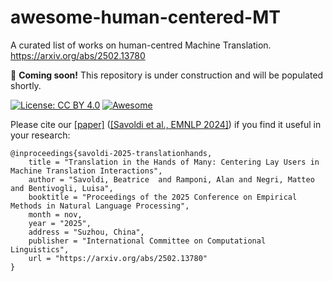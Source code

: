 # awesome-human-centered-MT
A curated list of works on human-centred Machine Translation. https://arxiv.org/abs/2502.13780

🚧 **Coming soon!** This repository is under construction and will be populated shortly.

[![License: CC BY 4.0](https://img.shields.io/badge/License-CC%20BY%204.0-lightgrey.svg)](https://creativecommons.org/licenses/by/4.0/) [![Awesome](https://cdn.rawgit.com/sindresorhus/awesome/d7305f38d29fed78fa85652e3a63e154dd8e8829/media/badge.svg)](https://github.com/sindresorhus/awesome)

Please cite our [[paper]](https://arxiv.org/abs/2006.00632) ([[Savoldi et al., EMNLP 2024]](https://arxiv.org/abs/2502.13780)) if you find it useful in your research:
```
@inproceedings{savoldi-2025-translationhands,
    title = "Translation in the Hands of Many: Centering Lay Users in Machine Translation Interactions",
    author = "Savoldi, Beatrice  and Ramponi, Alan and Negri, Matteo and Bentivogli, Luisa",
    booktitle = "Proceedings of the 2025 Conference on Empirical Methods in Natural Language Processing",
    month = nov,
    year = "2025",
    address = "Suzhou, China",
    publisher = "International Committee on Computational Linguistics",
    url = "https://arxiv.org/abs/2502.13780"
}
```
